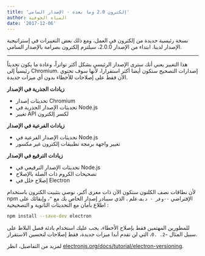 ```yaml
---
title: 'إلكترون 2.0 وما بعده - الإصدار السامي'
author: المياه الجوفية
date: '2017-12-06'
---
```


نسخة رئيسية جديدة من إلكترون في العمل، ومع ذلك بعض التغييرات في إستراتيجية الإصدار لدينا. ابتداء من الإصدار 2.0.0، سيلتزم إلكترون بصرامة بالإصدار السامي.

---

هذا التغيير يعني أنك سترى الإصدار الرئيسي بشكل أكثر تواتراً، وعادة ما يكون تحديثاً رئيسياً إلى Chromium. إصدارات التصحيح ستكون أيضا أكثر استقرارا، لأنها سوف تحتوي الآن فقط على إصلاحات للأخطاء بدون أي ميزات جديدة.

**زيادات الجذرية في الإصدار**

* تحديثات إصدار Chromium
* تحديثات الإصدار الجذرية في Node.js
* تغيير API لكسر إلكترون

**زيادات الفرعية في الإصدار**

* تحديثات الإصدار الفرعية في Node.js
* تغيير واجهة برمجة تطبيقات إلكترون غير مكسور

**زيادات الترقيع في الإصدار**

* تحديثات الإصدار الترقيعي في Node.js
* تصحيحات الكروم ذات الصلة بالإصلاح
* إصلاح خلل في Electron

لأن نطاقات نصف الكلتون ستكون الآن ذات مغزى أكبر، نوصي بتثبيت الكترون باستخدام npm الإفتراضي `--وفر - ديف` علم ، الذي سيبادر إصدار الخاص بك مع `^`، وإبقائك على اطلاع بأمان مع التحديثات الثانوية و التصحيحية :

```sh
npm install --save-dev electron
```

للمطورين المهتمين فقط بإصلاح الأخطاء، يجب عليك استخدام بادئة فصل البلاط على سبيل المثال `~2. .0`، التي لن تقدم أبدا ميزات جديدة، فقط إصلاحات لتحسين الاستقرار.

لمزيد من التفاصيل، انظر [electronjs.org/docs/tutorial/electron-versioning](https://electronjs.org/docs/tutorial/electron-versioning).
